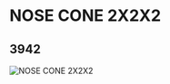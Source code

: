 # NOSE CONE 2X2X2
## 3942
![NOSE CONE 2X2X2](https://lc-www-live-s.legocdn.com/media/bricks/5/2/394201.jpg)